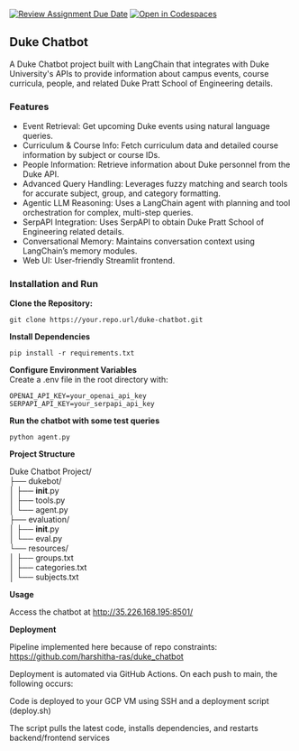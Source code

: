 [![Review Assignment Due Date](https://classroom.github.com/assets/deadline-readme-button-22041afd0340ce965d47ae6ef1cefeee28c7c493a6346c4f15d667ab976d596c.svg)](https://classroom.github.com/a/oqjgKq0J)
[![Open in Codespaces](https://classroom.github.com/assets/launch-codespace-2972f46106e565e64193e422d61a12cf1da4916b45550586e14ef0a7c637dd04.svg)](https://classroom.github.com/open-in-codespaces?assignment_repo_id=19023621)

## Duke Chatbot
    
A Duke Chatbot project built with LangChain that integrates with Duke University's APIs to provide information about campus events, course curricula, people, and related Duke Pratt School of Engineering details.   

### Features   

- Event Retrieval: Get upcoming Duke events using natural language queries.
- Curriculum & Course Info: Fetch curriculum data and detailed course information by subject or course IDs.
- People Information: Retrieve information about Duke personnel from the Duke API.
- Advanced Query Handling: Leverages fuzzy matching and search tools for accurate subject, group, and category formatting.
- Agentic LLM Reasoning: Uses a LangChain agent with planning and tool orchestration for complex, multi-step queries.
- SerpAPI Integration: Uses SerpAPI to obtain Duke Pratt School of Engineering related details.
- Conversational Memory: Maintains conversation context using LangChain’s memory modules.
- Web UI: User-friendly Streamlit frontend.

### Installation and Run

**Clone the Repository:**

`git clone https://your.repo.url/duke-chatbot.git`   

**Install Dependencies**

`pip install -r requirements.txt`
 
**Configure Environment Variables**   
Create a .env file in the root directory with:    

`OPENAI_API_KEY=your_openai_api_key`
`SERPAPI_API_KEY=your_serpapi_api_key`

**Run the chatbot with some test queries**

`python agent.py`

**Project Structure**  

Duke Chatbot Project/    
├── dukebot/     
│   ├── __init__.py   
│   ├── tools.py    
│   └── agent.py    
├── evaluation/       
│   ├── __init__.py    
│   └── eval.py    
└── resources/     
│    ├── groups.txt   
│    ├── categories.txt     
│    └── subjects.txt    

**Usage**

Access the chatbot at http://35.226.168.195:8501/

**Deployment**

Pipeline implemented here because of repo constraints: https://github.com/harshitha-ras/duke_chatbot

Deployment is automated via GitHub Actions. On each push to main, the following occurs:

Code is deployed to your GCP VM using SSH and a deployment script (deploy.sh)

The script pulls the latest code, installs dependencies, and restarts backend/frontend services

